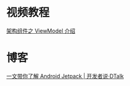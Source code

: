 # 视频教程

[架构组件之 ViewModel 介绍](https://www.youtube.com/watch?v=mpO-aEXhX78)

# 博客

[一文带你了解 Android Jetpack | 开发者说·DTalk](https://mp.weixin.qq.com/s/0hLLF2LdoBPL-PB0IkyEOA)